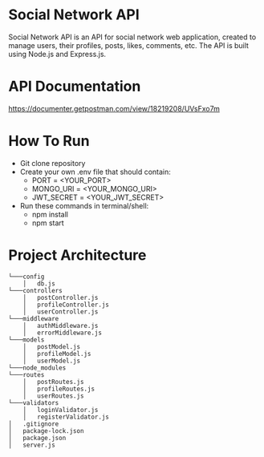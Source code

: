 # Social Network API
Social Network API is an API for social network web application, created to manage users, their profiles, posts, likes, comments, etc. The API is built using Node.js and Express.js.  

# API Documentation
https://documenter.getpostman.com/view/18219208/UVsFxo7m

# How To Run
- Git clone repository
- Create your own .env file that should contain:
  - PORT = <YOUR_PORT>
  - MONGO_URI = <YOUR_MONGO_URI>
  - JWT_SECRET = <YOUR_JWT_SECRET>
- Run these commands in terminal/shell:
  -  npm install
  -  npm start

# Project Architecture
```    
└───config
    │   db.js
└───controllers
    │   postController.js
    │   profileController.js
    │   userController.js
└───middleware
    │   authMiddleware.js
    │   errorMiddleware.js
└───models
    │   postModel.js
    │   profileModel.js
    │   userModel.js
└───node_modules
└───routes
    │   postRoutes.js
    │   profileRoutes.js
    │   userRoutes.js
└───validators
    │   loginValidator.js
    │   registerValidator.js
│   .gitignore     
│   package-lock.json 
│   package.json 
│   server.js
```

